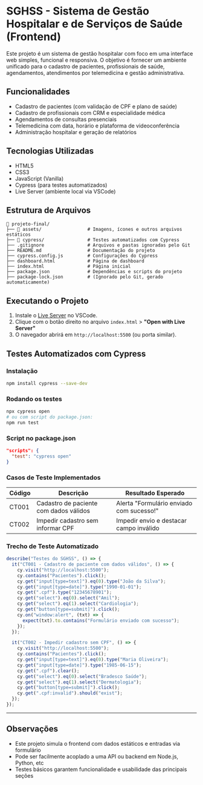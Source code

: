 # SGHSS - Sistema de Gestão Hospitalar e de Serviços de Saúde (Frontend)

Este projeto é um sistema de gestão hospitalar com foco em uma interface web simples, funcional e responsiva. O objetivo é fornecer um ambiente unificado para o cadastro de pacientes, profissionais de saúde, agendamentos, atendimentos por telemedicina e gestão administrativa.

## Funcionalidades

- Cadastro de pacientes (com validação de CPF e plano de saúde)
- Cadastro de profissionais com CRM e especialidade médica
- Agendamentos de consultas presenciais
- Telemedicina com data, horário e plataforma de videoconferência
- Administração hospitalar e geração de relatórios

## Tecnologias Utilizadas

- HTML5
- CSS3
- JavaScript (Vanilla)
- Cypress (para testes automatizados)
- Live Server (ambiente local via VSCode)

## Estrutura de Arquivos

```
📁 projeto-final/
├── 📁 assets/                 # Imagens, ícones e outros arquivos estáticos
├── 📁 cypress/                # Testes automatizados com Cypress
├── .gitignore                # Arquivos e pastas ignoradas pelo Git
├── README.md                 # Documentação do projeto
├── cypress.config.js         # Configurações do Cypress
├── dashboard.html            # Página de dashboard
├── index.html                # Página inicial
├── package.json              # Dependências e scripts do projeto
├── package-lock.json         # (Ignorado pelo Git, gerado automaticamente)
```

## Executando o Projeto

1. Instale o [Live Server](https://marketplace.visualstudio.com/items?itemName=ritwickdey.LiveServer) no VSCode.
2. Clique com o botão direito no arquivo `index.html` > **"Open with Live Server"**
3. O navegador abrirá em `http://localhost:5500` (ou porta similar).

## Testes Automatizados com Cypress

### Instalação

```bash
npm install cypress --save-dev
```

### Rodando os testes

```bash
npx cypress open
# ou com script do package.json:
npm run test
```

### Script no package.json

```json
"scripts": {
  "test": "cypress open"
}
```

### Casos de Teste Implementados

| Código | Descrição                              | Resultado Esperado                       |
| ------ | -------------------------------------- | ---------------------------------------- |
| CT001  | Cadastro de paciente com dados válidos | Alerta "Formulário enviado com sucesso!" |
| CT002  | Impedir cadastro sem informar CPF      | Impedir envio e destacar campo inválido  |

### Trecho de Teste Automatizado

```js
describe("Testes do SGHSS", () => {
  it("CT001 - Cadastro de paciente com dados válidos", () => {
    cy.visit("http://localhost:5500");
    cy.contains("Pacientes").click();
    cy.get("input[type=text]").eq(0).type("João da Silva");
    cy.get("input[type=date]").type("1990-01-01");
    cy.get(".cpf").type("12345678901");
    cy.get("select").eq(0).select("Amil");
    cy.get("select").eq(1).select("Cardiologia");
    cy.get("button[type=submit]").click();
    cy.on("window:alert", (txt) => {
      expect(txt).to.contains("Formulário enviado com sucesso");
    });
  });

  it("CT002 - Impedir cadastro sem CPF", () => {
    cy.visit("http://localhost:5500");
    cy.contains("Pacientes").click();
    cy.get("input[type=text]").eq(0).type("Maria Oliveira");
    cy.get("input[type=date]").type("1985-06-15");
    cy.get(".cpf").clear();
    cy.get("select").eq(0).select("Bradesco Saúde");
    cy.get("select").eq(1).select("Dermatologia");
    cy.get("button[type=submit]").click();
    cy.get(".cpf:invalid").should("exist");
  });
});
```

---

## Observações

- Este projeto simula o frontend com dados estáticos e entradas via formulário
- Pode ser facilmente acoplado a uma API ou backend em Node.js, Python, etc
- Testes básicos garantem funcionalidade e usabilidade das principais seções
